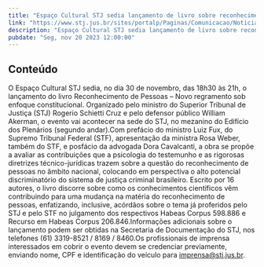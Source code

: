 ```yaml
---
title: "Espaço Cultural STJ sedia lançamento de livro sobre reconhecimento de pessoas no dia 30 de novembro"
link: "https://www.stj.jus.br/sites/portalp/Paginas/Comunicacao/Noticias/2023/20112023-Espaco-Cultural-STJ-sedia-lancamento-de-livro-sobre-reconhecimento-de-pessoas-no-dia-30-de-novembro.aspx"
description: "Espaço Cultural STJ sedia lançamento de livro sobre reconhecimento de pessoas no dia 30 de novembro"
pubdate: "Seg, nov 20 2023 12:00:00"
---
```


## Conteúdo

​O Espaço Cultural STJ sedia, no dia 30 de novembro, das 18h30 às 21h, o lançamento do livro Reconhecimento de Pessoas – Novo regramento sob enfoque constitucional. Organizado pelo ministro do Superior Tribunal de Justiça (STJ) Rogerio Schietti Cruz e pelo defensor público William Akerman, o evento vai acontecer na sede do STJ, no mezanino do Edifício dos Plenários (segundo andar).Com prefácio do ministro Luiz Fux, do Supremo Tribunal Federal (STF), apresentação da ministra Rosa Weber, também do STF, e posfácio da advogada Dora Cavalcanti, a obra se propõe a avaliar as contribuições que a psicologia do testemunho e as rigorosas diretrizes técnico-jurídicas trazem sobre a questão do reconhecimento de pessoas no âmbito nacional, colocando em perspectiva o alto potencial discriminatório do sistema de justiça criminal brasileiro. Escrito por 16 autores, o livro discorre sobre como os conhecimentos científicos vêm contribuindo para uma mudança na matéria do reconhecimento de pessoas, enfatizando, inclusive, acórdãos sobre o tema já proferidos pelo STJ e pelo STF no julgamento dos respectivos Habeas Corpus 598.886 e Recurso em Habeas Corpus 206.846.Informações adicionais sobre o lançamento podem ser obtidas na Secretaria de Documentação do STJ, nos telefones (61) 3319-8521 / 8169 / 8460.Os profissionais de imprensa interessados em cobrir o evento devem se credenciar previamente, enviando nome, CPF e identificação do veículo para imprensa@stj.jus.br.
